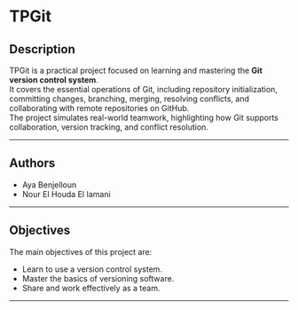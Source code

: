 # TPGit

##  Description
TPGit is a practical project focused on learning and mastering the **Git version control system**.  
It covers the essential operations of Git, including repository initialization, committing changes, branching, merging, resolving conflicts, and collaborating with remote repositories on GitHub.  
The project simulates real-world teamwork, highlighting how Git supports collaboration, version tracking, and conflict resolution.

---

##  Authors
- Aya Benjelloun  
- Nour El Houda El Iamani  

---

##  Objectives
The main objectives of this project are:
- Learn to use a version control system.  
- Master the basics of versioning software.  
- Share and work effectively as a team.  

---
